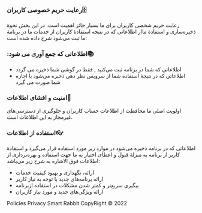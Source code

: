 ﻿

### &#x202b;🗄رعایت حریم خصوصی کاربران

رعایت حریم شخصی کاربران برای ما بسیار حائز اهمیت است. در این بخش نحوۀ ذخیره‌سازی و 
استفادۀ مااز اطلاعاتی که در نتیجه استفادۀ کاربران از خدمات ما در برنامهٔ ما ثبت می‌شود شرح داده شده است:

### &#x202b;📚اطلاعاتی که جمع آوری می شود:

*   اطلاعاتی که شما در برنامه ثبت می‌کنید , فقط در گوشی شما ذخیره می گردد
*   اطلاعاتی که در نتیجهٔ استفاده شما از سرویس نظر دهی ذخیره می‌شود با اجازه شما صورت می گیرد

### &#x202b;🔐امنیت و افشای اطلاعات

اولویت‌ اصلی ما محافظت از اطلاعات حساب کاربران و جلوگیری از دسترسی‌های غیرمجاز به این اطلاعات است.

### &#x202b;👓استفاده از اطلاعات

اطلاعاتی که در برنامه ذخیره می‌شود در موارد زیر مورد استفاده قرار می‌گیرد و استفادۀ کاربر از برنامه
 به منزلۀ قبول و اعطای اختیار به ما جهت استفاده و بهره‌برداری از اطلاعات فوق الاشاره به شرح زیر می‌باشد:

*   ارائه، نگهداری و بهبود کیفیت خدمات
*   ارائه برنامه‌های جدید با توجه به نیاز کاربر
*   پیگیری سریع‌تر و کمتر شدن مشکلات در استفاده ازبرنامه
*   ارائه ویژگی‌های جدید و مورد نیاز کاربران

   Policies Privacy
Smart Rabbit CopyRight © 2022
